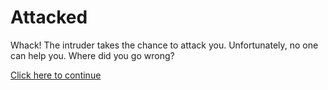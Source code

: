 # Attacked
Whack! The intruder takes the chance to attack you. Unfortunately, no one can help you. Where did you go wrong?

[Click here to continue](faint.md)